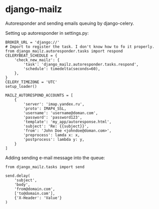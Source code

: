 django-mailz
============

Autoresponder and sending emails queuing by django-celery.

Setting up autoresponder in settings.py:

    BROKER_URL = 'django://'
    # Import to register the task. I don't know how to fo it properly.
    from django_mailz.autoresponder.tasks import respond
    CELERYBEAT_SCHEDULE = {
        'check_new_mailz': {
            'task': 'django_mailz.autoresponder.tasks.respond',
            'schedule': timedelta(seconds=60),
        },
    }
    CELERY_TIMEZONE = 'UTC'
    setup_loader()

    MAILZ_AUTORESPOND_ACCOUNTS = [
        {
            'server': 'imap.yandex.ru',
            'proto': IMAP4_SSL,
            'username': 'username@doman.com',
            'password': 'password123',
            'template': 'my_app/autoresponse.html',
            'subject': 'Re: {{subject}}',
            'from': 'John Doe <johndoe@doman.com>',
            'preprocess': lamda x: x,
            'postprocess': lambda y: y,
        }
    ]

Adding sending e-mail message into the queue:

    from django_mailz.tasks import send

    send.delay(
        'subject',
        'body',
        'from@domain.com',
        ['to@domain.com'],
        {'X-Header': 'Value'}
    )
